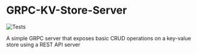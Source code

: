 # GRPC-KV-Store-Server

![Tests](https://github.com/rutvik-gs/GRPC-KV-Store-System/workflows/gRPC%20Tests/badge.svg)

A simple GRPC server that exposes basic CRUD operations on a key-value store using a REST API server
